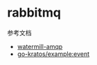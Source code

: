 # rabbitmq

参考文档

- [watermill-amqp](https://github.com/ThreeDotsLabs/watermill-amqp)
- [go-kratos/example:event](https://github.com/go-kratos/examples/blob/main/event/event/event.go)